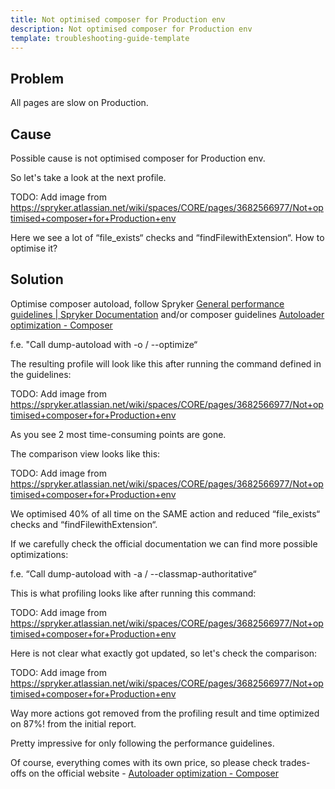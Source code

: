 ```yaml
---
title: Not optimised composer for Production env
description: Not optimised composer for Production env
template: troubleshooting-guide-template
---
```


## Problem

All pages are slow on Production.

## Cause

Possible cause is not optimised composer for Production env. 

So let's take a look at the next profile.

TODO: Add image from https://spryker.atlassian.net/wiki/spaces/CORE/pages/3682566977/Not+optimised+composer+for+Production+env


Here we see a lot of “file_exists“ checks and “findFilewithExtension“. How to optimise it?

## Solution

Optimise composer autoload, follow Spryker [General performance guidelines | Spryker Documentation](https://docs.spryker.com/docs/scos/dev/guidelines/performance-guidelines/general-performance-guidelines.html#opcache-activation)  and/or composer guidelines [Autoloader optimization - Composer](https://getcomposer.org/doc/articles/autoloader-optimization.md#optimization-level-1-class-map-generation)

f.e. "Call dump-autoload with -o / --optimize“

The resulting profile will look like this after running the command defined in the guidelines: 

TODO: Add image from https://spryker.atlassian.net/wiki/spaces/CORE/pages/3682566977/Not+optimised+composer+for+Production+env

As you see 2 most time-consuming points are gone.

The comparison view looks like this: 

TODO: Add image from https://spryker.atlassian.net/wiki/spaces/CORE/pages/3682566977/Not+optimised+composer+for+Production+env

We optimised 40% of all time on the SAME action and reduced  “file_exists“ checks and “findFilewithExtension“.

If we carefully check the official documentation we can find more possible optimizations:

f.e. “Call dump-autoload with -a / --classmap-authoritative“

This is what profiling looks like after running this command:

TODO: Add image from https://spryker.atlassian.net/wiki/spaces/CORE/pages/3682566977/Not+optimised+composer+for+Production+env

Here is not clear what exactly got updated, so let's check the comparison:

TODO: Add image from https://spryker.atlassian.net/wiki/spaces/CORE/pages/3682566977/Not+optimised+composer+for+Production+env

Way more actions got removed from the profiling result and time optimized on 87%! from the initial report.

Pretty impressive for only following the performance guidelines.



Of course, everything comes with its own price, so please check trades-offs on the official website - [Autoloader optimization - Composer](https://getcomposer.org/doc/articles/autoloader-optimization.md#optimization-level-1-class-map-generation)
